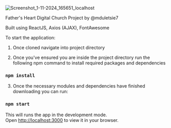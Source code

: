 
![Screenshot_1-11-2024_165651_localhost](https://github.com/user-attachments/assets/ab744edd-3713-4bee-b7b0-c19e492292ad)

Father's Heart Digital Church Project by @mduletsie7

Built using ReactJS, Axios (AJAX), FontAwesome 

To start the application:

1. Once cloned navigate into project directory

2. Once you've ensured you are inside the project directory run the following npm command to install required packages and dependencies

### `npm install`

3. Once the necessary modules and dependencies have finished downloading you can run:

### `npm start`

This will runs the app in the development mode.\
Open [http://localhost:3000](http://localhost:3000) to view it in your browser.
